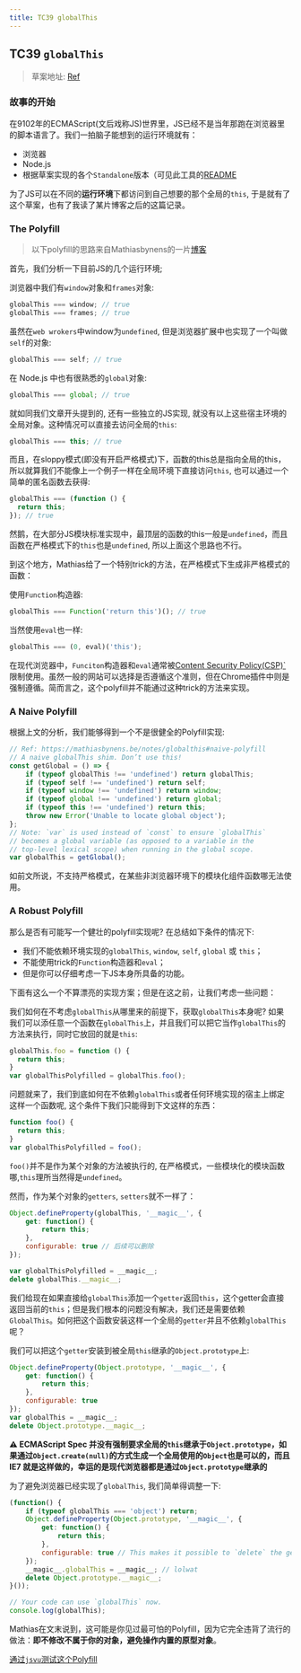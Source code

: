 ```yaml
---
title: TC39 globalThis
---
```




## TC39 `globalThis`

>  草案地址: [Ref](<https://github.com/tc39/proposal-global#html-and-the-windowproxy>)

### 故事的开始

在9102年的ECMAScript(文后戏称JS)世界里，JS已经不是当年那跑在浏览器里的脚本语言了。我们一拍脑子能想到的运行环境就有：

- 浏览器
- Node.js
- 根据草案实现的各个`Standalone`版本（可见此工具的[README](https://github.com/GoogleChromeLabs/jsvu)

为了JS可以在不同的**运行环境**下都访问到自己想要的那个全局的`this`, 于是就有了这个草案，也有了我读了某片博客之后的这篇记录。

### The Polyfill

> 以下polyfill的思路来自Mathiasbynens的一片[博客](https://mathiasbynens.be/notes/globalthis#naive-polyfill)

首先，我们分析一下目前JS的几个运行环境;

浏览器中我们有`window`对象和`frames`对象:

```java
globalThis === window; // true
globalThis === frames; // true
```

虽然在`web wrokers`中window为`undefined`, 但是浏览器扩展中也实现了一个叫做`self`的对象:

```javascript
globalThis === self; // true
```

在 Node.js 中也有很熟悉的`global`对象:

```javascript
globalThis === global; // true
```

就如同我们文章开头提到的, 还有一些独立的JS实现, 就没有以上这些宿主环境的全局对象。这种情况可以直接去访问全局的`this`:

```javascript
globalThis === this; // true
```

而且，在sloppy模式(即没有开启严格模式)下，函数的this总是指向全局的this，所以就算我们不能像上一个例子一样在全局环境下直接访问`this`, 也可以通过一个简单的匿名函数去获得:

```javascript
globalThis === (function () {
  return this;
}); // true
```

然鹅，在大部分JS模块标准实现中，最顶层的函数的this一般是`undefined`，而且函数在严格模式下的`this`也是`undefined`, 所以上面这个思路也不行。

到这个地方，Mathias给了一个特别trick的方法，在严格模式下生成非严格模式的函数：

使用`Function`构造器:

```javascript
globalThis === Function('return this')(); // true
```

当然使用`eval`也一样:

```javascript
globalThis === (0, eval)('this');
```

在现代浏览器中，`Funciton`构造器和`eval`通常被[Content Security Policy(CSP)`](http://www.ruanyifeng.com/blog/2016/09/csp.html)限制使用。虽然一般的网站可以选择是否遵循这个准则，但在Chrome插件中则是强制遵循。简而言之，这个polyfill并不能通过这种trick的方法来实现。

### A Naive Polyfill

根据上文的分析，我们能够得到一个不是很健全的Polyfill实现:

```javascript
// Ref: https://mathiasbynens.be/notes/globalthis#naive-polyfill
// A naive globalThis shim. Don’t use this!
const getGlobal = () => {
	if (typeof globalThis !== 'undefined') return globalThis;
	if (typeof self !== 'undefined') return self;
	if (typeof window !== 'undefined') return window;
	if (typeof global !== 'undefined') return global;
	if (typeof this !== 'undefined') return this;
	throw new Error('Unable to locate global object');
};
// Note: `var` is used instead of `const` to ensure `globalThis`
// becomes a global variable (as opposed to a variable in the
// top-level lexical scope) when running in the global scope.
var globalThis = getGlobal();
```

如前文所说，不支持严格模式，在某些非浏览器环境下的模块化组件函数哪无法使用。

### A Robust Polyfill

那么是否有可能写一个健壮的polyfill实现呢? 在总结如下条件的情况下:

- 我们不能依赖环境实现的`globalThis`, `window`, `self`, `global` 或 `this`；
- 不能使用trick的`Function`构造器和`eval`；
- 但是你可以仔细考虑一下JS本身所具备的功能。

下面有这么一个不算漂亮的实现方案；但是在这之前，让我们考虑一些问题：

我们如何在不考虑`globalThis`从哪里来的前提下，获取`globalThis`本身呢? 如果我们可以添任意一个函数在`globalThis`上，并且我们可以把它当作`globalThis`的方法来执行，同时它放回的就是`this`:

```javascript
globalThis.foo = function () {
  return this;
}
var globalThisPolyfilled = globalThis.foo();
```

问题就来了，我们到底如何在不依赖`globalThis`或者任何环境实现的宿主上绑定这样一个函数呢, 这个条件下我们只能得到下文这样的东西：

```javascript
function foo() {
  return this;
}
var globalThisPolyfilled = foo();
```

`foo()`并不是作为某个对象的方法被执行的, 在严格模式，一些模块化的模块函数哪,`this`理所当然得是`undefined`。

然而，作为某个对象的`getters`, `setters`就不一样了：

```javascript
Object.defineProperty(globalThis, '__magic__', {
	get: function() {
		return this;
	},
	configurable: true // 后续可以删除
});

var globalThisPolyfilled = __magic__;
delete globalThis.__magic__;
```

我们给现在如果直接给`globalThis`添加一个`getter`返回`this`，这个getter会直接返回当前的`this`；但是我们根本的问题没有解决，我们还是需要依赖`GlobalThis`。如何把这个函数安装这样一个全局的`getter`并且不依赖`globalThis`呢？

我们可以把这个`getter`安装到被全局`this`继承的`Object.prototype`上:

```javascript
Object.defineProperty(Object.prototype, '__magic__', {
	get: function() {
		return this;
	},
	configurable: true
});
var globalThis = __magic__;
delete Object.prototype.__magic__;
```

**⚠️ ECMAScript Spec 并没有强制要求全局的`this`继承于`Object.prototype`，如果通过`Object.create(null)`的方式生成一个全局使用的`Object`也是可以的，而且 IE7 就是这样做的，幸运的是现代浏览器都是通过`Object.prototype`继承的**

为了避免浏览器已经实现了`globalThis`, 我们简单得调整一下:

```javascript
(function() {
	if (typeof globalThis === 'object') return;
	Object.defineProperty(Object.prototype, '__magic__', {
		get: function() {
			return this;
		},
		configurable: true // This makes it possible to `delete` the getter later.
	});
	__magic__.globalThis = __magic__; // lolwat
	delete Object.prototype.__magic__;
}());

// Your code can use `globalThis` now.
console.log(globalThis);
```

Mathias在文末说到，这可能是你见过最可怕的Polyfill，因为它完全违背了流行的做法：**即不修改不属于你的对象，避免操作内置的原型对象**。

[通过`jsvu`测试这个Polyfill](https://mathiasbynens.be/notes/globalthis#testing)

